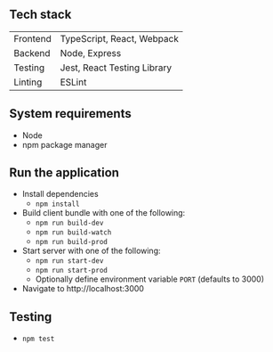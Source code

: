 ## Tech stack
| | |
|-|-|
| Frontend | TypeScript, React, Webpack |
| Backend | Node, Express |
| Testing | Jest, React Testing Library |
| Linting | ESLint |

## System requirements
- Node
- npm package manager

## Run the application
- Install dependencies
  - `npm install`
- Build client bundle with one of the following:
  - `npm run build-dev`
  - `npm run build-watch`
  - `npm run build-prod`
- Start server with one of the following:
  - `npm run start-dev`
  - `npm run start-prod`
  - Optionally define environment variable `PORT` (defaults to 3000)
- Navigate to http://localhost:3000

## Testing
- `npm test`
